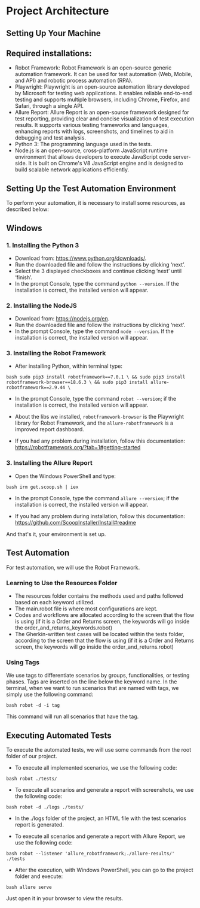 <h1>Project Architecture</h1>

Setting Up Your Machine
-------------------------
Required installations:
-----------------------

*	Robot Framework: Robot Framework is an open-source generic automation framework. It can be used for test automation (Web, Mobile, and API) and robotic process automation (RPA).
*	Playwright: Playwright is an open-source automation library developed by Microsoft for testing web applications. It enables reliable end-to-end testing and supports multiple browsers, including Chrome, Firefox, and Safari, through a single API.
*	Allure Report: Allure Report is an open-source framework designed for test reporting, providing clear and concise visualization of test execution results. It supports various testing frameworks and languages, enhancing reports with logs, screenshots, and timelines to aid in debugging and test analysis.
*	Python 3: The programming language used in the tests.
* Node.js is an open-source, cross-platform JavaScript runtime environment that allows developers to execute JavaScript code server-side. It is built on Chrome's V8 JavaScript engine and is designed to build scalable network applications efficiently.

Setting Up the Test Automation Environment
------------------------------------------------------------

To perform your automation, it is necessary to install some resources, as described below:

Windows
--------

<h3>1. Installing the Python 3</h3>

*	Download from: <https://www.python.org/downloads/>.
*	Run the downloaded file and follow the instructions by clicking ‘next’.
* 	Select the 3 displayed checkboxes and continue clicking ‘next’ until ‘finish’.
*	In the prompt Console, type the command `python --version`. If the installation is correct, the installed version will appear.

<h3>2. Installing the NodeJS</h3>

*	Download from: <https://nodejs.org/en>.
*	Run the downloaded file and follow the instructions by clicking ‘next’.
*	In the prompt Console, type the command `node --version`. If the installation is correct, the installed version will appear.

<h3>3. Installing the Robot Framework</h3>

*	After installing Python, within terminal type:
  
`bash
sudo pip3 install robotframework==7.0.1 \
&& sudo pip3 install robotframework-browser==18.6.3 \
&& sudo pip3 install allure-robotframework==2.9.44 \
`

*	In the prompt Console, type the command `robot --version`; if the installation is correct, the installed version will appear.

* About the libs we installed, `robotframework-browser` is the Playwright library for Robot Framework, and the `allure-robotframework` is a improved report dashboard.

* If you had any problem during installation, follow this documentation: <https://robotframework.org/?tab=1#getting-started>

<h3>3. Installing the Allure Report</h3>

*	Open the Windows PowerShell and type:

`bash
irm get.scoop.sh | iex
`

*	In the prompt Console, type the command `allure --version`; if the installation is correct, the installed version will appear.

*	If you had any problem during installation, follow this documentation: <https://github.com/ScoopInstaller/Install#readme>

And that's it, your environment is set up.


Test Automation
--------------------

For test automation, we will use the Robot Framework.

<h3>Learning to Use the Resources Folder</h3>

*	The resources folder contains the methods used and paths followed based on each keyword utilized.
*	The main.robot file is where most configurations are kept.
*	Codes and workflows are allocated according to the screen that the flow is using (if it is a Order and Returns screen, the keywords will go inside the order_and_returns_keywords.robot)
*   The Gherkin-written test cases will be located within the tests folder, according to the screen that the flow is using (if it is a Order and Returns screen, the keywords will go inside the order_and_returns.robot)

<h3>Using Tags</h3>

We use tags to differentiate scenarios by groups, functionalities, or testing phases. Tags are inserted on the line below the keyword name.
In the terminal, when we want to run scenarios that are named with tags, we simply use the following command:

`bash
robot -d -i tag
`

This command will run all scenarios that have the tag.

Executing Automated Tests
-----------------------------------

To execute the automated tests, we will use some commands from the root folder of our project.

*	To execute all implemented scenarios, we use the following code:
  
`bash
robot ./tests/
`

*	To execute all scenarios and generate a report with screenshots, we use the following code:
  
`bash
robot -d ./logs ./tests/
`
*   In the ./logs folder of the project, an HTML file with the test scenarios report is generated.

*	To execute all scenarios and generate a report with Allure Report, we use the following code:
  
`bash
robot --listener 'allure_robotframework;./allure-results/' ./tests
`
*   After the execution, with Windows PowerShell, you can go to the project folder and execute:
  
`bash
allure serve
`

Just open it in your browser to view the results.
